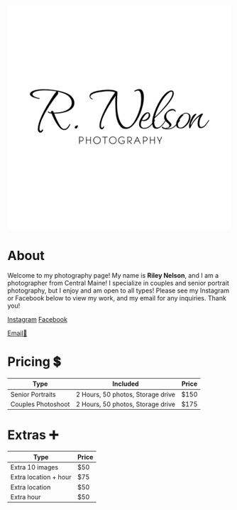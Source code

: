 ![My Logo](<Photography watermark black.png>)
# **About**

Welcome to my photography page! My name is **Riley Nelson**, and I am a photographer from Central Maine! I specialize in couples and senior portrait photography, but I enjoy and am open to all types! Please see my Instagram or Facebook below to view my work, and my email for any inquiries. Thank you!

[Instagram](https://www.instagram.com/rnelson_photography?utm_source=ig_web_button_share_sheet&igsh=ZDNlZDc0MzIxNw==)
[Facebook](https://www.facebook.com/profile.php?id=61557623996843)

[Email📧](mailto:photo.r.nelson@gmail.com)

# **Pricing 💲**

| Type          | Included              | Price     |
|---------------|------------------------|--------------|
| Senior Portraits | 2 Hours, 50 photos, Storage drive | $150 |
| Couples Photoshoot |  2 Hours, 50 photos, Storage drive  | $175 |

# **Extras ➕**

| Type          | Price |
|---------------|------------------------|
| Extra 10 images | $50 |
| Extra location + hour | $75 |
| Extra location | $50 |
| Extra hour | $50 |
